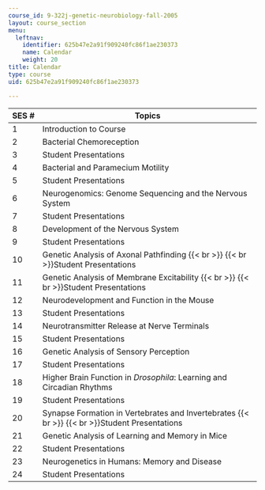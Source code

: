 ```yaml
---
course_id: 9-322j-genetic-neurobiology-fall-2005
layout: course_section
menu:
  leftnav:
    identifier: 625b47e2a91f909240fc86f1ae230373
    name: Calendar
    weight: 20
title: Calendar
type: course
uid: 625b47e2a91f909240fc86f1ae230373

---
```


| SES # | Topics |
| --- | --- |
| 1 | Introduction to Course |
| 2 | Bacterial Chemoreception |
| 3 | Student Presentations |
| 4 | Bacterial and Paramecium Motility |
| 5 | Student Presentations |
| 6 | Neurogenomics: Genome Sequencing and the Nervous System |
| 7 | Student Presentations |
| 8 | Development of the Nervous System |
| 9 | Student Presentations |
| 10 | Genetic Analysis of Axonal Pathfinding  {{< br >}}  {{< br >}}Student Presentations |
| 11 | Genetic Analysis of Membrane Excitability  {{< br >}}  {{< br >}}Student Presentations |
| 12 | Neurodevelopment and Function in the Mouse |
| 13 | Student Presentations |
| 14 | Neurotransmitter Release at Nerve Terminals |
| 15 | Student Presentations |
| 16 | Genetic Analysis of Sensory Perception |
| 17 | Student Presentations |
| 18 | Higher Brain Function in _Drosophila_: Learning and Circadian Rhythms |
| 19 | Student Presentations |
| 20 | Synapse Formation in Vertebrates and Invertebrates  {{< br >}}  {{< br >}}Student Presentations |
| 21 | Genetic Analysis of Learning and Memory in Mice |
| 22 | Student Presentations |
| 23 | Neurogenetics in Humans: Memory and Disease |
| 24 | Student Presentations